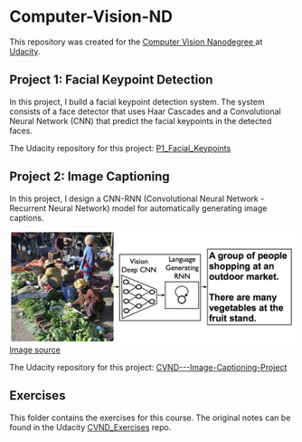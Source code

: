 # Computer-Vision-ND
This repository was created for the [Computer Vision Nanodegree ](https://www.udacity.com/course/computer-vision-nanodegree--nd891) at [Udacity](https://Udacity.com).

## Project 1: Facial Keypoint Detection

In this project, I build a facial keypoint detection system. The system consists of a face detector that uses Haar Cascades and a Convolutional Neural Network (CNN) that predict the facial keypoints in the detected faces.

The Udacity repository for this project: [P1_Facial_Keypoints](https://github.com/udacity/P1_Facial_Keypoints)

## Project 2: Image Captioning
In this project, I design a CNN-RNN (Convolutional Neural Network - Recurrent Neural Network) model for  automatically generating image captions.

![Image Captioning Model](images/cnn_rnn_model.png?raw=true) [Image source](https://arxiv.org/pdf/1411.4555.pdf)

The Udacity repository for this project: [CVND---Image-Captioning-Project](https://github.com/udacity/CVND---Image-Captioning-Project)

## Exercises

This folder contains the exercises for this course. The original notes can be found in the Udacity [CVND_Exercises](https://github.com/udacity/CVND_Exercises) repo.
